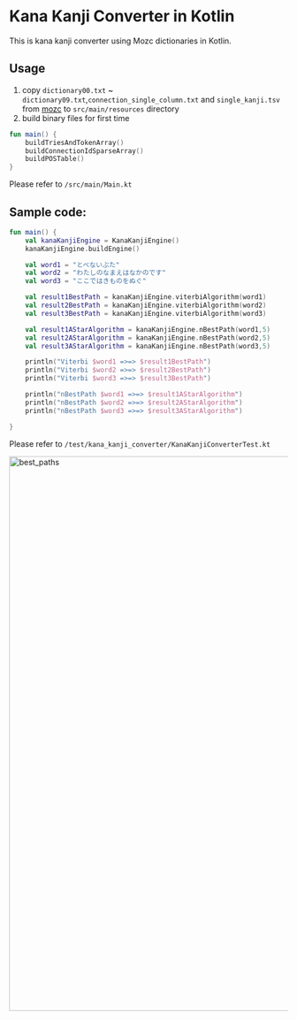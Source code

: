 # Kana Kanji Converter in Kotlin

This is kana kanji converter using Mozc dictionaries in Kotlin.

## Usage

1. copy `dictionary00.txt` ~ `dictionary09.txt`,`connection_single_column.txt` and `single_kanji.tsv` from [mozc](https://github.com/google/mozc/tree/master/src/data/dictionary_oss) to `src/main/resources` directory
2. build binary files for first time

```kotlin
fun main() {
    buildTriesAndTokenArray()
    buildConnectionIdSparseArray()
    buildPOSTable()
}
```

Please refer to `/src/main/Main.kt`

## Sample code:

```kotlin
fun main() {
    val kanaKanjiEngine = KanaKanjiEngine()
    kanaKanjiEngine.buildEngine()

    val word1 = "とべないぶた"
    val word2 = "わたしのなまえはなかのです"
    val word3 = "ここではきものをぬぐ"

    val result1BestPath = kanaKanjiEngine.viterbiAlgorithm(word1)
    val result2BestPath = kanaKanjiEngine.viterbiAlgorithm(word2)
    val result3BestPath = kanaKanjiEngine.viterbiAlgorithm(word3)

    val result1AStarAlgorithm = kanaKanjiEngine.nBestPath(word1,5)
    val result2AStarAlgorithm = kanaKanjiEngine.nBestPath(word2,5)
    val result3AStarAlgorithm = kanaKanjiEngine.nBestPath(word3,5)

    println("Viterbi $word1 =>=> $result1BestPath")
    println("Viterbi $word2 =>=> $result2BestPath")
    println("Viterbi $word3 =>=> $result3BestPath")

    println("nBestPath $word1 =>=> $result1AStarAlgorithm")
    println("nBestPath $word2 =>=> $result2AStarAlgorithm")
    println("nBestPath $word3 =>=> $result3AStarAlgorithm")

}
```

Please refer to `/test/kana_kanji_converter/KanaKanjiConverterTest.kt`


<img width="1003" alt="best_paths" src="https://github.com/KazumaProject/kotlin-kana-kanji-converter/assets/59742125/e24d0338-90ef-4a57-a893-755bc00570a2">


